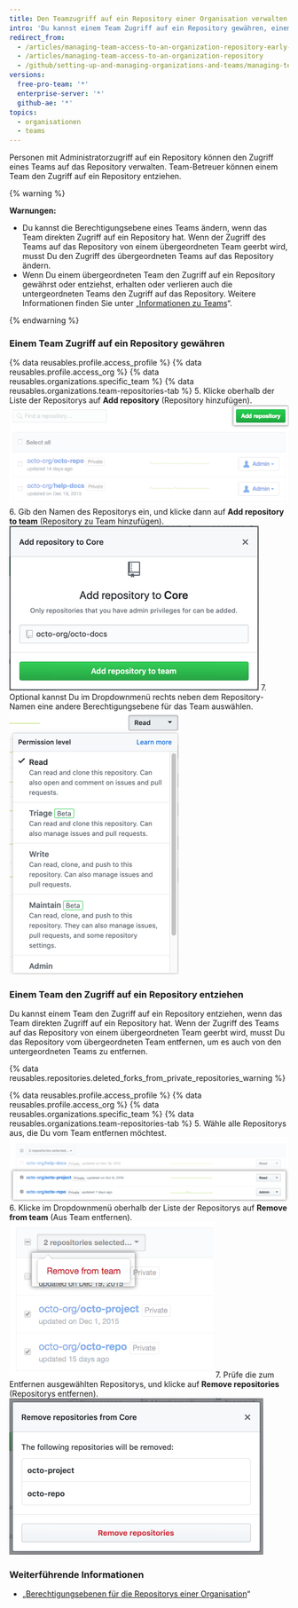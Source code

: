 ```yaml
---
title: Den Teamzugriff auf ein Repository einer Organisation verwalten
intro: 'Du kannst einem Team Zugriff auf ein Repository gewähren, einem Team den Zugriff auf ein Repository entziehen oder die Berechtigungsebene eines Teams für ein Repository ändern.'
redirect_from:
  - /articles/managing-team-access-to-an-organization-repository-early-access-program/
  - /articles/managing-team-access-to-an-organization-repository
  - /github/setting-up-and-managing-organizations-and-teams/managing-team-access-to-an-organization-repository
versions:
  free-pro-team: '*'
  enterprise-server: '*'
  github-ae: '*'
topics:
  - organisationen
  - teams
---
```

Personen mit Administratorzugriff auf ein Repository können den Zugriff eines Teams auf das Repository verwalten. Team-Betreuer können einem Team den Zugriff auf ein Repository entziehen.

{% warning %}

**Warnungen:**
- Du kannst die Berechtigungsebene eines Teams ändern, wenn das Team direkten Zugriff auf ein Repository hat. Wenn der Zugriff des Teams auf das Repository von einem übergeordneten Team geerbt wird, musst Du den Zugriff des übergeordneten Teams auf das Repository ändern.
- Wenn Du einem übergeordneten Team den Zugriff auf ein Repository gewährst oder entziehst, erhalten oder verlieren auch die untergeordneten Teams den Zugriff auf das Repository. Weitere Informationen finden Sie unter „[Informationen zu Teams](/articles/about-teams)“.

{% endwarning %}

### Einem Team Zugriff auf ein Repository gewähren

{% data reusables.profile.access_profile %}
{% data reusables.profile.access_org %}
{% data reusables.organizations.specific_team %}
{% data reusables.organizations.team-repositories-tab %}
5. Klicke oberhalb der Liste der Repositorys auf **Add repository** (Repository hinzufügen). ![Schaltfläche „Add repository“ (Repository hinzufügen)](/assets/images/help/organizations/add-repositories-button.png)
6. Gib den Namen des Repositorys ein, und klicke dann auf **Add repository to team** (Repository zu Team hinzufügen). ![Repository-Suchfeld](/assets/images/help/organizations/team-repositories-add.png)
7. Optional kannst Du im Dropdownmenü rechts neben dem Repository-Namen eine andere Berechtigungsebene für das Team auswählen. ![Dropdownmenü mit Zugriffsebene für Repository](/assets/images/help/organizations/team-repositories-change-permission-level.png)

### Einem Team den Zugriff auf ein Repository entziehen

Du kannst einem Team den Zugriff auf ein Repository entziehen, wenn das Team direkten Zugriff auf ein Repository hat. Wenn der Zugriff des Teams auf das Repository von einem übergeordneten Team geerbt wird, musst Du das Repository vom übergeordneten Team entfernen, um es auch von den untergeordneten Teams zu entfernen.

{% data reusables.repositories.deleted_forks_from_private_repositories_warning %}

{% data reusables.profile.access_profile %}
{% data reusables.profile.access_org %}
{% data reusables.organizations.specific_team %}
{% data reusables.organizations.team-repositories-tab %}
5. Wähle alle Repositorys aus, die Du vom Team entfernen möchtest. ![Liste der Team-Repositorys mit aktivierten Kontrollkästchen für einige Repositorys](/assets/images/help/teams/select-team-repositories-bulk.png)
6. Klicke im Dropdownmenü oberhalb der Liste der Repositorys auf **Remove from team** (Aus Team entfernen). ![Dropdownmenü mit Option zum Entfernen eines Repositorys von einem Team](/assets/images/help/teams/remove-team-repo-dropdown.png)
7. Prüfe die zum Entfernen ausgewählten Repositorys, und klicke auf **Remove repositories** (Repositorys entfernen). ![Modalfeld mit einer Liste der Repositorys, auf die das Team nicht mehr zugreifen kann](/assets/images/help/teams/confirm-remove-team-repos.png)

### Weiterführende Informationen

- „[Berechtigungsebenen für die Repositorys einer Organisation](/articles/repository-permission-levels-for-an-organization)“
